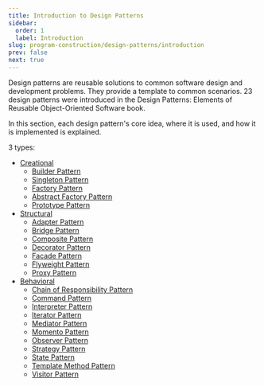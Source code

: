 ```yaml
---
title: Introduction to Design Patterns
sidebar:
  order: 1
  label: Introduction
slug: program-construction/design-patterns/introduction
prev: false
next: true
---
```


Design patterns are reusable solutions to common software design and development problems. They provide a template to common scenarios. 23 design patterns were introduced in the Design Patterns: Elements of Reusable Object-Oriented Software book.

In this section, each design pattern's core idea, where it is used, and how it is implemented is explained.

3 types:

- [Creational](/program-construction/design-patterns/creational)
  - [Builder Pattern](/program-construction/design-patterns/creational#builder-pattern)
  - [Singleton Pattern](/program-construction/design-patterns/creational#singleton-pattern)
  - [Factory Pattern](/program-construction/design-patterns/creational#factory-pattern)
  - [Abstract Factory Pattern](/program-construction/design-patterns/creational#abstract-factory-pattern) 
  - [Prototype Pattern](/program-construction/design-patterns/creational#prototype-pattern) 
- [Structural](/program-construction/design-patterns/structural)
  - [Adapter Pattern](/program-construction/design-patterns/structural#adapter-pattern)
  - [Bridge Pattern](/program-construction/design-patterns/structural#bridge-pattern)
  - [Composite Pattern](/program-construction/design-patterns/structural#composite-pattern)
  - [Decorator Pattern](/program-construction/design-patterns/structural#decorator-pattern)
  - [Facade Pattern](/program-construction/design-patterns/structural#facade-pattern)
  - [Flyweight Pattern](/program-construction/design-patterns/structural#flyweight-pattern)
  - [Proxy Pattern](/program-construction/design-patterns/structural#proxy-pattern)
- [Behavioral](/program-construction/design-patterns/behavioral)
  - [Chain of Responsibility Pattern](/program-construction/design-patterns/behavioral#chain-of-responsibility-pattern)
  - [Command Pattern](/program-construction/design-patterns/behavioral#command-pattern)
  - [Interpreter Pattern](/program-construction/design-patterns/behavioral#interpreter-pattern)
  - [Iterator Pattern](/program-construction/design-patterns/behavioral#iterator-pattern)
  - [Mediator Pattern](/program-construction/design-patterns/behavioral#mediator-pattern)
  - [Momento Pattern](/program-construction/design-patterns/behavioral#momento-pattern)
  - [Observer Pattern](/program-construction/design-patterns/behavioral#observer-pattern)
  - [Strategy Pattern](/program-construction/design-patterns/behavioral#strategy-pattern)
  - [State Pattern](/program-construction/design-patterns/behavioral#state-pattern)
  - [Template Method Pattern](/program-construction/design-patterns/behavioral#template-method-pattern)
  - [Visitor Pattern](/program-construction/design-patterns/behavioral#visitor-pattern)
